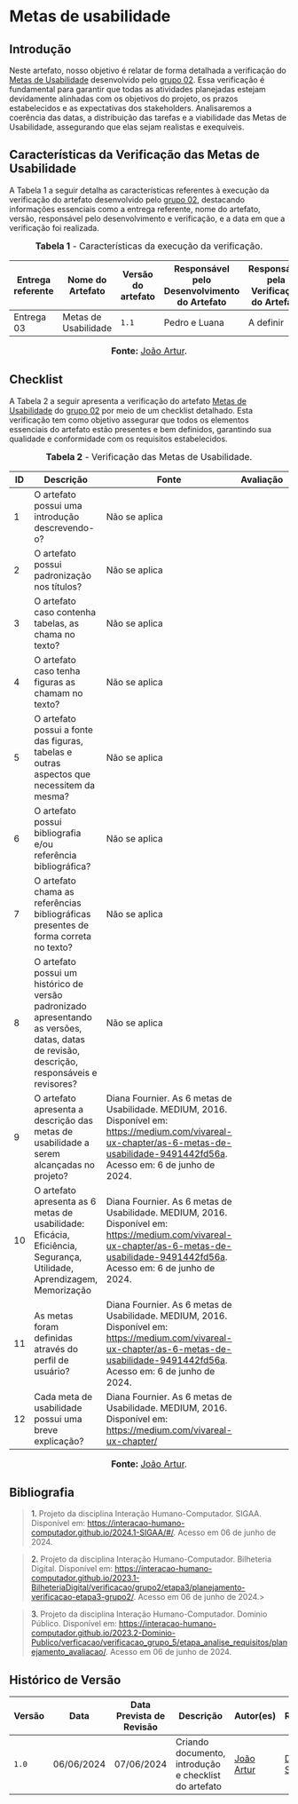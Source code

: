 # Metas de usabilidade

## <a>Introdução</a>

Neste artefato, nosso objetivo é relatar de forma detalhada a verificação do <a href="https://interacao-humano-computador.github.io/2024.1-SIGAA/#/Requisitos2/MetasUsabilidade/MetasUsabilidade">Metas de Usabilidade</a> desenvolvido pelo <a href="https://interacao-humano-computador.github.io/2024.1-SIGAA/#/">grupo 02</a>. Essa verificação é fundamental para garantir que todas as atividades planejadas estejam devidamente alinhadas com os objetivos do projeto, os prazos estabelecidos e as expectativas dos stakeholders. Analisaremos a coerência das datas, a distribuição das tarefas e a viabilidade das Metas de Usabilidade, assegurando que elas sejam realistas e exequíveis.

## <a>Características da Verificação das Metas de Usabilidade</a>

A Tabela 1 a seguir detalha as características referentes à execução da verificação do artefato desenvolvido pelo <a href="https://interacao-humano-computador.github.io/2024.1-SIGAA/#/">grupo 02</a>, destacando informações essenciais como a entrega referente, nome do artefato, versão, responsável pelo desenvolvimento e verificação, e a data em que a verificação foi realizada.

<center>

<font size="3"><p style="text-align: center"><b>Tabela 1</b> - Características da execução da verificação.</p></font>

|**Entrega referente**|**Nome do Artefato**|**Versão do artefato**|**Responsável pelo Desenvolvimento do Artefato**|**Responsável pela Verificação do Artefato**|**Data da Verificação**|
|---------|---------|---------|-----------|------------------|------|
|Entrega 03|Metas de Usabilidade|`1.1`|Pedro e Luana|A definir|----|

<font size="3"><p style="text-align: center"><b>Fonte: </b> [João Artur](https://github.com/joao-artl).</p></font>
</center>


## <a>Checklist</a>

A Tabela 2 a seguir apresenta a verificação do artefato <a href="https://interacao-humano-computador.github.io/2024.1-SIGAA/#/Requisitos2/MetasUsabilidade/MetasUsabilidade">Metas de Usabilidade</a> do <a href="https://interacao-humano-computador.github.io/2024.1-SIGAA/#/">grupo 02</a> por meio de um checklist detalhado. Esta verificação tem como objetivo assegurar que todos os elementos essenciais do artefato estão presentes e bem definidos, garantindo sua qualidade e conformidade com os requisitos estabelecidos.

<center>

<font size="3"><p style="text-align: center"><b>Tabela 2</b> - Verificação das Metas de Usabilidade.</p></font>

|**ID**|**Descrição**|**Fonte**|**Avaliação**|**Observações**|
|----|-----------|------|-----|-------------|
|1|O artefato possui uma introdução descrevendo-o?|Não se aplica|||
|2|O artefato possui padronização nos títulos?|Não se aplica|||
|3|O artefato caso contenha tabelas, as chama no texto?|Não se aplica|||
|4|O artefato caso tenha figuras as chamam no texto?|Não se aplica|||		
|5|O artefato possui a fonte das figuras, tabelas e outras aspectos que necessitem da mesma?|Não se aplica|||		
|6|O artefato possui bibliografia e/ou referência bibliográfica?|Não se aplica|||
|7|O artefato chama as referências bibliográficas presentes de forma correta no texto?|Não se aplica|||
|8|O artefato possui um histórico de versão padronizado apresentando as versões, datas, datas de revisão, descrição, responsáveis e revisores?|Não se aplica|||
| 9 | O artefato apresenta a descrição das metas de usabilidade a serem alcançadas no projeto? |Diana Fournier. As 6 metas de Usabilidade. MEDIUM, 2016. Disponível em: https://medium.com/vivareal-ux-chapter/as-6-metas-de-usabilidade-9491442fd56a. Acesso em: 6 de junho de 2024.| | |
| 10 |O artefato apresenta as 6 metas de usabilidade: Eficácia, Eficiência, Segurança, Utilidade, Aprendizagem, Memorização|Diana Fournier. As 6 metas de Usabilidade. MEDIUM, 2016. Disponível em: https://medium.com/vivareal-ux-chapter/as-6-metas-de-usabilidade-9491442fd56a. Acesso em: 6 de junho de 2024.| | |
| 11 |As metas foram definidas através do perfil de usuário? |Diana Fournier. As 6 metas de Usabilidade. MEDIUM, 2016. Disponível em: https://medium.com/vivareal-ux-chapter/as-6-metas-de-usabilidade-9491442fd56a. Acesso em: 6 de junho de 2024.| | |
| 12 |Cada meta de usabilidade possui uma breve explicação? |Diana Fournier. As 6 metas de Usabilidade. MEDIUM, 2016. Disponível em: https://medium.com/vivareal-ux-chapter/

<font size="3"><p style="text-align: center"><b>Fonte: </b> [João Artur](https://github.com/joao-artl).</p></font>
</center>


## <a>Bibliografia</a>
> <a>1. </a>Projeto da disciplina Interação Humano-Computador. SIGAA. Disponível em: <https://interacao-humano-computador.github.io/2024.1-SIGAA/#/>. Acesso em 06 de junho de 2024.

> <a>2. </a>Projeto da disciplina Interação Humano-Computador. Bilheteria Digital. Disponível em: <https://interacao-humano-computador.github.io/2023.1-BilheteriaDigital/verificacao/grupo2/etapa3/planejamento-verificacao-etapa3-grupo2/>. Acesso em 06 de junho de 2024.>

> <a>3. </a> Projeto da disciplina Interação Humano-Computador. Dominio Público. Disponível em: <https://interacao-humano-computador.github.io/2023.2-Dominio-Publico/verficacao/verificacao_grupo_5/etapa_analise_requisitos/planejamento_avaliacao/>. Acesso em 06 de junho de 2024.

## <a>Histórico de Versão</a>

| Versão| Data | Data Prevista de Revisão| Descrição  | Autor(es)  | Revisor(es) |
| ------- | ------ | ------ | ------- | -------- | -------- |
| `1.0` | 06/06/2024 | 07/06/2024 | Criando documento, introdução e checklist do artefato | [João Artur](https://github.com/joao-artl)|[Diego Sousa](https://github.com/DiegoSousaLeite)|
